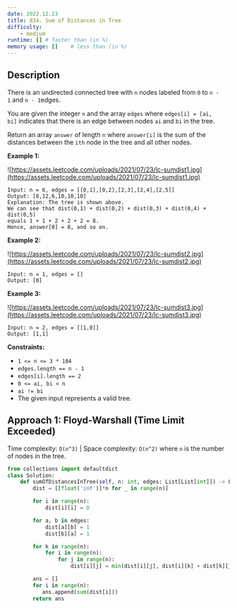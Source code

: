 ```yaml
---
date: 2022.12.23
title: 834. Sum of Distances in Tree
difficulty:
    - medium
runtime: [] # faster than (in %)
memory usage: []    # less than (in %)
---
```

## Description
There is an undirected connected tree with `n` nodes labeled from `0` to `n - 1` and `n - 1`edges.

You are given the integer `n` and the array `edges` where `edges[i] = [ai, bi]` indicates that there is an edge between nodes `ai` and `bi` in the tree.

Return an array `answer` of length `n` where `answer[i]` is the sum of the distances between the `ith` node in the tree and all other nodes.

**Example 1:**

![https://assets.leetcode.com/uploads/2021/07/23/lc-sumdist1.jpg](https://assets.leetcode.com/uploads/2021/07/23/lc-sumdist1.jpg)

```
Input: n = 6, edges = [[0,1],[0,2],[2,3],[2,4],[2,5]]
Output: [8,12,6,10,10,10]
Explanation: The tree is shown above.
We can see that dist(0,1) + dist(0,2) + dist(0,3) + dist(0,4) + dist(0,5)
equals 1 + 1 + 2 + 2 + 2 = 8.
Hence, answer[0] = 8, and so on.

```

**Example 2:**

![https://assets.leetcode.com/uploads/2021/07/23/lc-sumdist2.jpg](https://assets.leetcode.com/uploads/2021/07/23/lc-sumdist2.jpg)

```
Input: n = 1, edges = []
Output: [0]

```

**Example 3:**

![https://assets.leetcode.com/uploads/2021/07/23/lc-sumdist3.jpg](https://assets.leetcode.com/uploads/2021/07/23/lc-sumdist3.jpg)

```
Input: n = 2, edges = [[1,0]]
Output: [1,1]

```

**Constraints:**

- `1 <= n <= 3 * 104`
- `edges.length == n - 1`
- `edges[i].length == 2`
- `0 <= ai, bi < n`
- `ai != bi`
- The given input represents a valid tree.

## Approach 1: Floyd-Warshall (Time Limit Exceeded)
Time complexity: `O(n^3)`    |    Space complexity: `O(n^2)`
where `n` is the number of nodes in the tree.

``` python
from collections import defaultdict
class Solution:
    def sumOfDistancesInTree(self, n: int, edges: List[List[int]]) -> List[int]:
        dist = [[float('inf')]*n for _ in range(n)]

        for i in range(n):
            dist[i][i] = 0

        for a, b in edges:
            dist[a][b] = 1
            dist[b][a] = 1

        for k in range(n):
            for i in range(n):
                for j in range(n):
                    dist[i][j] = min(dist[i][j], dist[i][k] + dist[k][j])

        ans = []
        for i in range(n):
           ans.append(sum(dist[i]))
        return ans
```
